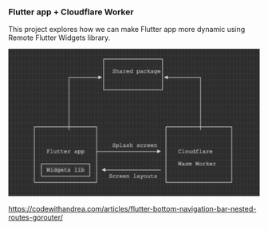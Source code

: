 ### Flutter app + Cloudflare Worker

This project explores how we can make Flutter app more dynamic using Remote Flutter Widgets library.

![Image](README-img/241109-185958.jpg)



https://codewithandrea.com/articles/flutter-bottom-navigation-bar-nested-routes-gorouter/
